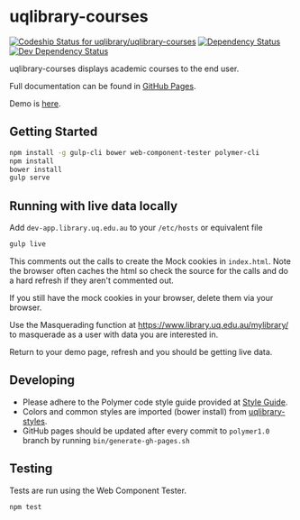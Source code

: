 # uqlibrary-courses

[![Codeship Status for uqlibrary/uqlibrary-courses](https://app.codeship.com/projects/ed8ed200-8273-0132-332f-56a1ab730b01/status?branch=polymer1.0)](/projects/57876)
[![Dependency Status](https://david-dm.org/uqlibrary/uqlibrary-courses.svg)](https://david-dm.org/uqlibrary/uqlibrary-courses)
[![Dev Dependency Status](https://david-dm.org/uqlibrary/uqlibrary-courses/dev-status.svg)](https://david-dm.org/uqlibrary/uqlibrary-courses?type=dev)

uqlibrary-courses displays academic courses to the end user.

Full documentation can be found in [GitHub Pages](https://uqlibrary.github.io/uqlibrary-courses/uqlibrary-courses/).

Demo is [here](https://uqlibrary.github.io/uqlibrary-courses/uqlibrary-courses/demo/).

## Getting Started

```sh
npm install -g gulp-cli bower web-component-tester polymer-cli
npm install
bower install
gulp serve
```

## Running with live data locally

Add `dev-app.library.uq.edu.au` to your `/etc/hosts` or equivalent file

```sh
gulp live
```

This comments out the calls to create the Mock cookies in `index.html`. Note the browser often caches the html so check the source for the calls and do a hard refresh if they aren't commented out.

If you still have the mock cookies in your browser, delete them via your browser.

Use the Masquerading function at <https://www.library.uq.edu.au/mylibrary/> to masquerade as a user with data you are interested in.

Return to your demo page, refresh and you should be getting live data.

## Developing

* Please adhere to the Polymer code style guide provided at [Style Guide](http://polymerelements.github.io/style-guide/).
* Colors and common styles are imported (bower install) from [uqlibrary-styles](http://github.com/uqlibrary/uqlibrary-styles).
* GitHub pages should be updated after every commit to `polymer1.0` branch by running `bin/generate-gh-pages.sh`

## Testing

Tests are run using the Web Component Tester.

```sh
npm test
```